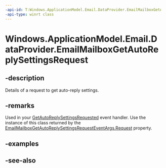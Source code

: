 ```yaml
---
-api-id: T:Windows.ApplicationModel.Email.DataProvider.EmailMailboxGetAutoReplySettingsRequest
-api-type: winrt class
---
```


<!-- Class syntax.
public class EmailMailboxGetAutoReplySettingsRequest : Windows.ApplicationModel.Email.DataProvider.IEmailMailboxGetAutoReplySettingsRequest
-->

# Windows.ApplicationModel.Email.DataProvider.EmailMailboxGetAutoReplySettingsRequest

## -description
Details of a request to get auto-reply settings.

## -remarks
Used in your [GetAutoReplySettingsRequested](emaildataproviderconnection_getautoreplysettingsrequested.md) event handler. Use the instance of this class returned by the [EmailMailboxGetAutoReplySettingsRequestEventArgs.Request](emailmailboxgetautoreplysettingsrequesteventargs_request.md) property.

## -examples

## -see-also
